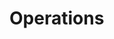 # Operations

<!-- TODO: rewrite and reorganize this page to better reflect the current state of Big Bang. -->
